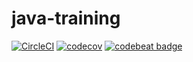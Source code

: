 # java-training

[![CircleCI](https://circleci.com/gh/euoni/java-training.svg?style=shield)](https://circleci.com/gh/euoni/java-training) [![codecov](https://codecov.io/gh/euoni/java-training/branch/master/graph/badge.svg)](https://codecov.io/gh/euoni/java-training) [![codebeat badge](https://codebeat.co/badges/a3add46d-2ee4-4cce-97b6-f232656d1775)](https://codebeat.co/projects/github-com-euoni-java-training)
